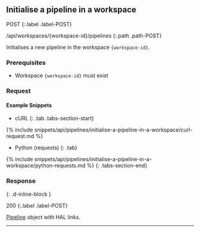 ## Initialise a pipeline in a workspace

POST
{:.label .label-POST}

/api/workspaces/{workspace-id}/pipelines
{:.path .path-POST}

Initialises a new pipeline in the workspace `{workspace-id}`.

### Prerequisites
- Workspace `{workspace-id}` must exist

### Request

#### Example Snippets
- cURL
{: .tab .tabs-section-start}

{% include snippets/api/pipelines/initialise-a-pipeline-in-a-workspace/curl-request.md %}

- Python (requests)
{: .tab}

{% include snippets/api/pipelines/initialise-a-pipeline-in-a-workspace/python-requests.md %}
{: .tabs-section-end}

### Response
{: .d-inline-block }

200
{:.label .label-POST}

[Pipeline](#pipeline) object with HAL links.

---
